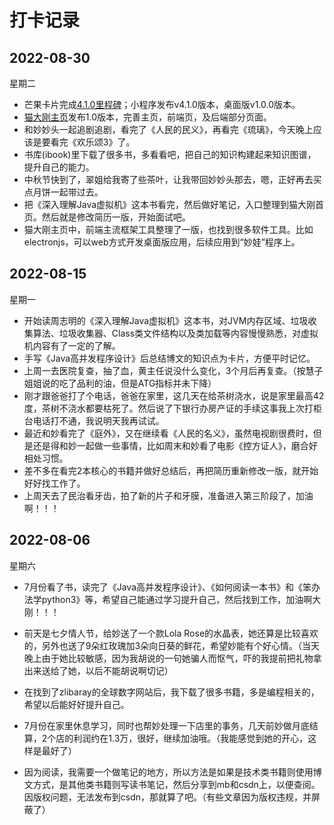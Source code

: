 # 打卡记录

## 2022-08-30

星期二

* 芒果卡片完成[4.1.0里程碑](https://e.gitee.com/mangoorg/projects/199111/milestones/172928/issues/table)；小程序发布v4.1.0版本，桌面版v1.0.0版本。
* [猫大刚主页](http://mg.meiflower.top)发布1.0版本，完善主页，前端页，及后端部分页面。
* 和妙妙头一起追剧追剧，看完了《人民的民义》，再看完《琉璃》，今天晚上应该是要看完《欢乐颂3》了。
* 书库(ibook)里下载了很多书，多看看吧，把自己的知识构建起来知识图谱，提升自己的能力。
* 中秋节快到了，翠姐给我寄了些茶叶，让我带回妙妙头那去，嗯，正好再去买点月饼一起带过去。
* 把《深入理解Java虚拟机》这本书看完，然后做好笔记，入口整理到猫大刚首页。然后就是修改简历一版，开始面试吧。
* 猫大刚主页中，前端主流框架工具整理了一版，也找到很多软件工具。比如electronjs，可以web方式开发桌面版应用，后续应用到“妙娃”程序上。

## 2022-08-15

星期一

* 开始读周志明的《深入理解Java虚拟机》这本书，对JVM内存区域、垃圾收集算法、垃圾收集器、Class类文件结构以及类加载等内容慢慢熟悉，对虚拟机内容有了一定的了解。
* 手写《Java高并发程序设计》后总结博文的知识点为卡片，方便平时记忆。
* 上周一去医院复查，抽了血，黄主任说没什么变化，3个月后再复查。（按慧子姐姐说的吃了品利的油，但是ATG指标并未下降）
* 刚才跟爸爸打了个电话，爸爸在家里，这几天在给茶树浇水，说是家里最高42度，茶树不浇水都要枯死了。然后说了下银行办房产证的手续这事我上次打柜台电话打不通，我说明天我再试试。
* 最近和妙看完了《庭外》，又在继续看《人民的名义》，虽然电视剧很费时，但是还是得和妙一起做一些事情，比如周末和妙看了电影《控方证人》，磨合好相处习惯。
* 差不多在看完2本核心的书籍并做好总结后，再把简历重新修改一版，就开始好好找工作了。
* 上周天去了民治看牙齿，拍了新的片子和牙膜，准备进入第三阶段了，加油啊！！！

## 2022-08-06

星期六

* 7月份看了书，读完了《Java高并发程序设计》、《如何阅读一本书》和《笨办法学python3》等，希望自己能通过学习提升自己，然后找到工作，加油啊大刚！！！

* 前天是七夕情人节，给妙送了一个款Lola Rose的水晶表，她还算是比较喜欢的，另外也送了9朵红玫瑰加3朵向日葵的鲜花，希望妙能有个好心情。（当天晚上由于她比较敏感，因为我胡说的一句她骗人而怄气，吓的我提前把礼物拿出来送给了她，以后不能胡说啊切记）

* 在找到了zlibaray的全球数字网站后，我下载了很多书籍，多是编程相关的，希望以后能好好提升自己。

* 7月份在家里休息学习，同时也帮妙处理一下店里的事务，几天前妙做月底结算，2个店的利润约在1.3万，很好，继续加油哦。（我能感觉到她的开心，这样是最好了）

* 因为阅读，我需要一个做笔记的地方，所以方法是如果是技术类书籍则使用博文方式，是其他类书籍则写读书笔记，然后分享到mb和csdn上，以便查阅。因版权问题，无法发布到csdn，那就算了吧。（有些文章因为版权违规，并屏蔽了）

  



